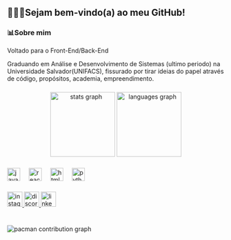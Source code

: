 <h2 align="left">👨🏻‍💻Sejam bem-vindo(a) ao meu GitHub!</h2>
<h3 align="left">📊Sobre mim</h3>

<p aling-"left"> Voltado para o Front-End/Back-End

Graduando em Análise e Desenvolvimento de Sistemas (ultimo periodo) na Universidade Salvador(UNIFACS), fissurado por tirar ideias do papel através de código, propósitos, academia, empreendimento.</p>

###

<div align="center">
  <img src="https://github-readme-stats.vercel.app/api?username=andreeiferreira&hide_title=false&hide_rank=false&show_icons=true&include_all_commits=true&count_private=true&disable_animations=false&theme=dracula&locale=en&hide_border=false" height="150" alt="stats graph"  />
  <img src="https://github-readme-stats.vercel.app/api/top-langs?username=andreeiferreira&locale=en&hide_title=false&layout=compact&card_width=320&langs_count=5&theme=dracula&hide_border=false" height="150" alt="languages graph"  />
</div>

###


###

<div align="left">
  <img src="https://cdn.jsdelivr.net/gh/devicons/devicon/icons/javascript/javascript-original.svg" height="30" alt="javascript logo"  />
  <img width="12" />
  <img src="https://cdn.jsdelivr.net/gh/devicons/devicon/icons/react/react-original.svg" height="30" alt="react logo"  />
  <img width="12" />
  <img src="https://cdn.jsdelivr.net/gh/devicons/devicon/icons/html5/html5-original.svg" height="30" alt="html5 logo"  />
  <img width="12" />
  <img src="https://cdn.jsdelivr.net/gh/devicons/devicon/icons/python/python-original.svg" height="30" alt="python logo"  />
  <img width="12" />
  
</div>

###

<div align="left">

  <a href="https://www.instagram.com/andreeipriv/" target="_blank">
    <img src="https://img.shields.io/static/v1?message=Instagram&logo=instagram&label=&color=E4405F&logoColor=white&labelColor=&style=for-the-badge" height="35" alt="instagram logo" />
  </a>

  <a href="https://discord.com/channels/andreeiferreira/" target="_blank">
    <img src="https://img.shields.io/static/v1?message=Discord&logo=discord&label=&color=7289DA&logoColor=white&labelColor=&style=for-the-badge" height="35" alt="discord logo" />
  </a>

 

  <a href="https://www.linkedin.com/in/andr%C3%AAei-ferreira/" target="_blank">
    <img src="https://img.shields.io/static/v1?message=LinkedIn&logo=linkedin&label=&color=0077B5&logoColor=white&labelColor=&style=for-the-badge" height="35" alt="linkedin logo" />
  </a>

</div>


###

<br clear="both">
 <picture>
  <source media="(prefers-color-scheme: dark)" srcset="https://raw.githubusercontent.com/andreeiferreira/andreeiferreira/output/pacman-contribution-graph-dark.svg">
  <source media="(prefers-color-scheme: light)" srcset="https://raw.githubusercontent.com/andreeiferreira/andreeiferreira/output/pacman-contribution-graph.svg">
  <img alt="pacman contribution graph" src="https://raw.githubusercontent.com/andreeiferreira/andreeiferreira/output/pacman-contribution-graph.svg">
</picture>

###



